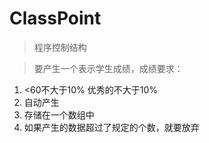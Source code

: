 # ClassPoint 

> 程序控制结构

> 要产生一个表示学生成绩，成绩要求： 
1. <60不大于10% 优秀的不大于10%
2. 自动产生
3. 存储在一个数组中
4. 如果产生的数据超过了规定的个数，就要放弃


